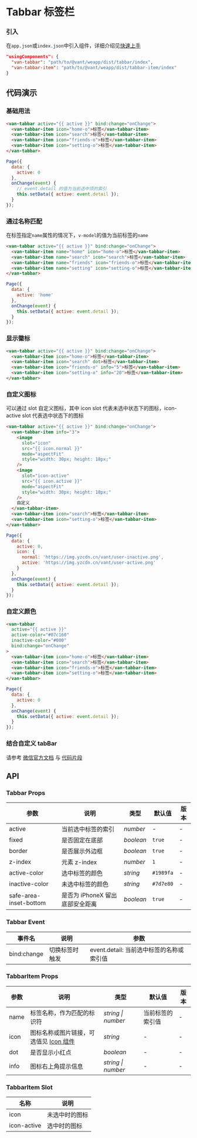 # Tabbar 标签栏

### 引入

在`app.json`或`index.json`中引入组件，详细介绍见[快速上手](#/quickstart#yin-ru-zu-jian)

```json
"usingComponents": {
  "van-tabbar": "path/to/@vant/weapp/dist/tabbar/index",
  "van-tabbar-item": "path/to/@vant/weapp/dist/tabbar-item/index"
}
```

## 代码演示

### 基础用法

```html
<van-tabbar active="{{ active }}" bind:change="onChange">
  <van-tabbar-item icon="home-o">标签</van-tabbar-item>
  <van-tabbar-item icon="search">标签</van-tabbar-item>
  <van-tabbar-item icon="friends-o">标签</van-tabbar-item>
  <van-tabbar-item icon="setting-o">标签</van-tabbar-item>
</van-tabbar>
```

```javascript
Page({
  data: {
    active: 0
  },
  onChange(event) {
    // event.detail 的值为当前选中项的索引
    this.setData({ active: event.detail });
  }
});
```

### 通过名称匹配

在标签指定`name`属性的情况下，`v-model`的值为当前标签的`name`

```html
<van-tabbar active="{{ active }}" bind:change="onChange">
  <van-tabbar-item name="home" icon="home-o">标签</van-tabbar-item>
  <van-tabbar-item name="search" icon="search">标签</van-tabbar-item>
  <van-tabbar-item name="friends" icon="friends-o">标签</van-tabbar-item>
  <van-tabbar-item name="setting" icon="setting-o">标签</van-tabbar-item>
</van-tabbar>
```

```javascript
Page({
  data: {
    active: 'home'
  },
  onChange(event) {
    this.setData({ active: event.detail });
  }
});
```

### 显示徽标

```html
<van-tabbar active="{{ active }}" bind:change="onChange">
  <van-tabbar-item icon="home-o">标签</van-tabbar-item>
  <van-tabbar-item icon="search" dot>标签</van-tabbar-item>
  <van-tabbar-item icon="friends-o" info="5">标签</van-tabbar-item>
  <van-tabbar-item icon="setting-o" info="20">标签</van-tabbar-item>
</van-tabbar>
```

### 自定义图标

可以通过 slot 自定义图标，其中 icon slot 代表未选中状态下的图标，icon-active slot 代表选中状态下的图标

```html
<van-tabbar active="{{ active }}" bind:change="onChange">
  <van-tabbar-item info="3">
    <image
      slot="icon"
      src="{{ icon.normal }}"
      mode="aspectFit"
      style="width: 30px; height: 18px;"
    />
    <image
      slot="icon-active"
      src="{{ icon.active }}"
      mode="aspectFit"
      style="width: 30px; height: 18px;"
    />
    自定义
  </van-tabbar-item>
  <van-tabbar-item icon="search">标签</van-tabbar-item>
  <van-tabbar-item icon="setting-o">标签</van-tabbar-item>
</van-tabbar>
```

```javascript
Page({
  data: {
    active: 0,
    icon: {
      normal: 'https://img.yzcdn.cn/vant/user-inactive.png',
      active: 'https://img.yzcdn.cn/vant/user-active.png'
    }
  },
  onChange(event) {
    this.setData({ active: event.detail });
  }
});
```

### 自定义颜色

```html
<van-tabbar
  active="{{ active }}"
  active-color="#07c160"
  inactive-color="#000"
  bind:change="onChange"
>
  <van-tabbar-item icon="home-o">标签</van-tabbar-item>
  <van-tabbar-item icon="search">标签</van-tabbar-item>
  <van-tabbar-item icon="friends-o">标签</van-tabbar-item>
  <van-tabbar-item icon="setting-o">标签</van-tabbar-item>
</van-tabbar>
```

```javascript
Page({
  data: {
    active: 0
  },
  onChange(event) {
    this.setData({ active: event.detail });
  }
});
```

### 结合自定义 tabBar

请参考 [微信官方文档](https://developers.weixin.qq.com/miniprogram/dev/framework/ability/custom-tabbar.html) 与 [代码片段](https://developers.weixin.qq.com/s/FjLU4mmp7r9s)

## API

### Tabbar Props

| 参数 | 说明 | 类型 | 默认值 | 版本 |
|-----------|-----------|-----------|-------------|-----------|
| active | 当前选中标签的索引 | *number* | - | - |
| fixed | 是否固定在底部 | *boolean* | `true` | - |
| border | 是否展示外边框 | *boolean* | `true` | - |
| z-index | 元素 z-index | *number* | `1` | - |
| active-color | 选中标签的颜色 | *string* | `#1989fa` | - |
| inactive-color | 未选中标签的颜色 | *string* | `#7d7e80` | - |
| safe-area-inset-bottom | 是否为 iPhoneX 留出底部安全距离 | *boolean* | `true` | - |

### Tabbar Event

| 事件名 | 说明 | 参数 |
|-----------|-----------|-----------|
| bind:change | 切换标签时触发 | event.detail: 当前选中标签的名称或索引值 |

### TabbarItem Props

| 参数 | 说明 | 类型 | 默认值 | 版本 |
|-----------|-----------|-----------|-----------|-----------|
| name | 标签名称，作为匹配的标识符 | *string \| number* | 当前标签的索引值 | - |
| icon | 图标名称或图片链接，可选值见 [Icon 组件](#/icon) | *string* | - | - |
| dot | 是否显示小红点 | *boolean* | - | - |
| info | 图标右上角提示信息 | *string \| number* | - | - |

### TabbarItem Slot

| 名称 | 说明 |
|-----------|-----------|
| icon | 未选中时的图标 |
| icon-active | 选中时的图标 |
